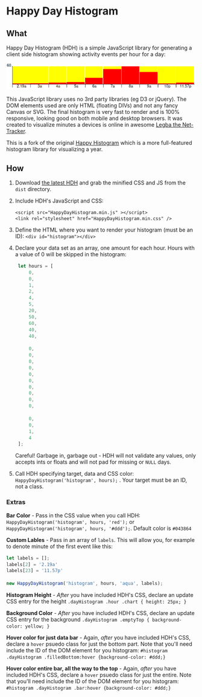 # Happy Day Histogram

## What

Happy Day Histogram (HDH) is a simple JavaScript library for generating a
client side histogram showing activity events per hour for 
a day:

![Happy Day Histogram screenshot](./happy.day.histogram.png)

This JavaScript
library uses no 3rd party libraries (eg D3 or jQuery). 
The DOM elements used are only
HTML (floating DIVs) and not any fancy Canvas or SVG. The final histogram is very 
fast to render and is 100% responsive, looking good on both mobile
and desktop browsers.  It was created to visualize minutes a devices is online in awesome 
[Legba the Net-Tracker](https://github.com/mrjones-plip/legba).

This is a fork of the original [Happy Histogram](https://github.com/Packet-Clearing-House/Happy-Histogram/)
which is a more full-featured histogram library for visualizing a year.

## How

1. Download [the latest HDH](https://github.com/mrjones-plip/Happy-Day-Histogram) and
 grab the minified CSS and JS from the `dist` directory.
2. Include HDH's JavaScript and CSS: 
   ```
   <script src="HappyDayHistogram.min.js" ></script>
   <link rel="stylesheet" href="HappyDayHistogram.min.css" />
   ```
3. Define the HTML where you want to render your histogram (must be an ID): ``<div id="histogram"></div>``
4. Declare your data set as an array, one amount for each hour. Hours with a value of 0 will be skipped in the histogram: 

   ```javascript
    let hours = [
        0,
        0,
        1,
        2,
        4,
        5,
        20,
        50,
        60,
        40,
        40,

        0,
        0,
        0,
        0,
        0,
        0,
        0,
        0,
        0,
        0,

        0,
        0,
        1,
        4
    ];
   ```
   
   Careful!  Garbage in, garbage out - HDH will not validate any values, only accepts
   ints or floats and will not pad for missing or ``NULL`` days.
5. Call HDH specifying target, data and CSS color: ``HappyDayHistogram('histogram', hours);`` . Your target must be an ID, not a class. 

### Extras

**Bar Color** - Pass in the CSS value when you
call HDH: ``HappyDayHistogram('histogram', hours, 'red');`` or ``HappyDayHistogram('histogram', hours, '#ddd');``. Default color is ``#043864``

**Custom Lables** - Pass in an array of `labels`. This will allow you, for example to denote minute of the first
event like this:

```javascript
let labels = [];
labels[2] = '2.19a'
labels[23] = '11.57p'

new HappyDayHistogram('histogram', hours, 'aqua', labels);
```

**Histogram Height** -  _After_ you have included HDH's CSS, declare an update CSS entry for the height ``.dayHistogram .hour .chart { height: 25px; }``

**Background Color** - _After_ you have included HDH's CSS, declare an update CSS entry
for the background ``.dayHistogram .emptyTop { background-color: yellow; }``

**Hover color for just data bar** - Again, _after_ you have included HDH's CSS, declare
 a ``hover`` psuedo class for just the bottom part.  Note that you'll need include
 the ID of the  DOM element for you histogram: ``#histogram .dayHistogram .filledBottom:hover {background-color: #ddd;}``

**Hover color entire bar, all the way to the top** - Again, _after_ you have included HDH's CSS, declare
 a ``hover`` psuedo class for just the entire.  Note that you'll need include
 the ID of the  DOM element for you histogram: ``#histogram .dayHistogram .bar:hover {background-color: #ddd;}``


